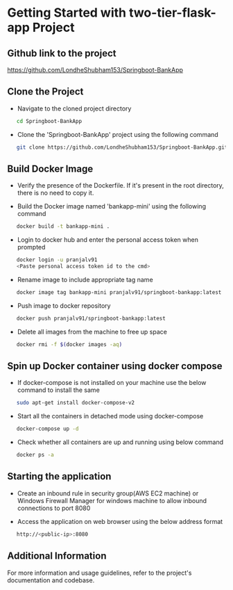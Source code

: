 
# Getting Started with two-tier-flask-app Project

## Github link to the project

<https://github.com/LondheShubham153/Springboot-BankApp>

## Clone the Project

- Navigate to the cloned project directory

```bash
   cd Springboot-BankApp
```

- Clone the 'Springboot-BankApp' project using the following command

```bash
   git clone https://github.com/LondheShubham153/Springboot-BankApp.git
```

## Build Docker Image

- Verify the presence of the Dockerfile. If it's present in the root directory, there is no need to copy it.

- Build the Docker image named 'bankapp-mini' using the following command

```bash
   docker build -t bankapp-mini .
```

- Login to docker hub and enter the personal access token when prompted 

```bash
   docker login -u pranjalv91
   <Paste personal access token id to the cmd>
```

- Rename image to include appropriate tag name

```bash
   docker image tag bankapp-mini pranjalv91/springboot-bankapp:latest
```

- Push image to docker repository

```bash
   docker push pranjalv91/springboot-bankapp:latest
```

- Delete all images from the machine to free up space

```bash
   docker rmi -f $(docker images -aq)
```

## Spin up Docker container using docker compose

- If docker-compose is not installed on your machine use the below command to install the same

```bash
   sudo apt-get install docker-compose-v2
```

- Start all the containers in detached mode using docker-compose

```bash
   docker-compose up -d
```

- Check whether all containers are up and running using below command

```bash
   docker ps -a
```

## Starting the application

- Create an inbound rule in security group(AWS EC2 machine) or Windows Firewall Manager for windows machine to allow inbound connections to port 8080

- Access the application on web browser using the below address format

```bash
   http://<public-ip>:8080
```

## Additional Information

For more information and usage guidelines, refer to the project's documentation and codebase.